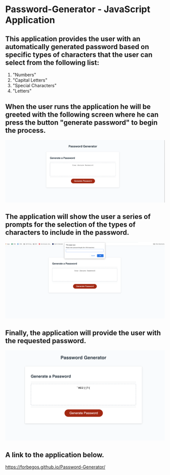 # Password-Generator - JavaScript Application

## This application provides the user with an automatically generated password based on specific types of characters that the user can select from the following list:

<ol>
    <li>"Numbers"
    <li>"Capital Letters"
    <li>"Special Characters"
    <li>"Letters"
</ol>

## When the user runs the application he will be greeted with the following screen where he can press the button "generate password" to begin the process.

![](./assets/img/Open_application.png)

## The application will show the user a series of prompts for the selection of the types of characters to include in the password.

![](./assets/img/Prompts.png)

## Finally, the application will provide the user with the requested password.

![](./assets/img/PW_Generated.png)

## A link to the application below.

https://forbegos.github.io/Password-Generator/
